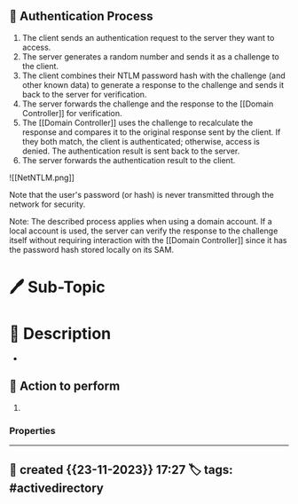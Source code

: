 

##  📗 Authentication Process 

1. The client sends an authentication request to the server they want to access.
2. The server generates a random number and sends it as a challenge to the client.
3. The client combines their NTLM password hash with the challenge (and other known data) to generate a response to the challenge and sends it back to the server for verification.
4. The server forwards the challenge and the response to the [[Domain Controller]] for verification.
5. The [[Domain Controller]] uses the challenge to recalculate the response and compares it to the original response sent by the client. If they both match, the client is authenticated; otherwise, access is denied. The authentication result is sent back to the server.
6. The server forwards the authentication result to the client.

![[NetNTLM.png]]

Note that the user's password (or hash) is never transmitted through the network for security.

Note: The described process applies when using a domain account. If a local account is used, the server can verify the response to the challenge itself without requiring interaction with the [[Domain Controller]] since it has the password hash stored locally on its SAM.




# 🖊️ Sub-Topic


# 📔 Description

- 

##  📗 Action to perform 

1. 


### Properties
---
📆 created   {{23-11-2023}} 17:27
🏷️ tags: #activedirectory 
---

